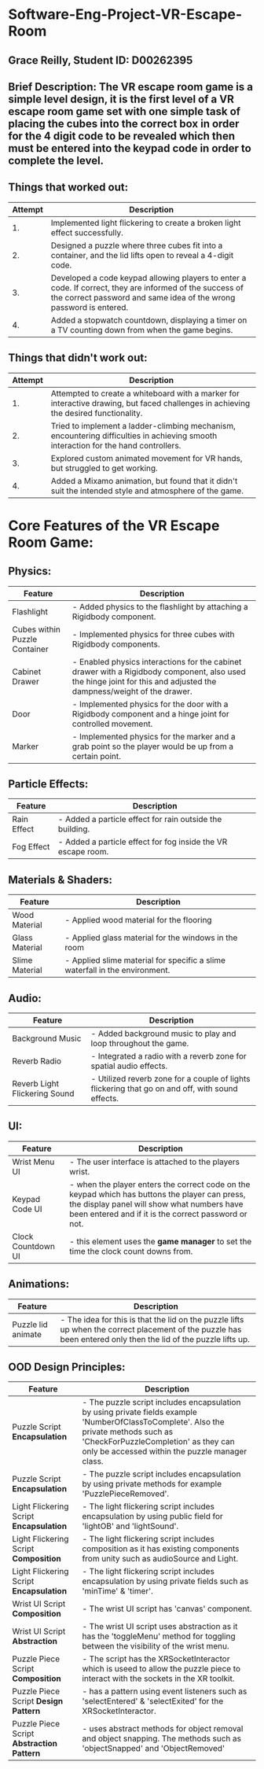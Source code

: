﻿# Software-Eng-Project-VR-Escape-Room
## Grace Reilly, Student ID: D00262395
## Brief Description: The VR escape room game is a simple level design, it is the first level of a VR escape room game set with one simple task of placing the cubes into the correct box in order for the 4 digit code to be revealed which then must be entered into the keypad code in order to complete the level. 

## Things that worked out:

| Attempt | Description |
| ------- | ----------- |
| 1.      | Implemented light flickering to create a broken light effect successfully. |
| 2.      | Designed a puzzle where three cubes fit into a container, and the lid lifts open to reveal a 4-digit code. |
| 3.      | Developed a code keypad allowing players to enter a code. If correct, they are informed of the success of the correct password and same idea of the wrong password is entered. |
| 4.      | Added a stopwatch countdown, displaying a timer on a TV counting down from when the game begins. |

## Things that didn't work out:

| Attempt | Description |
| ------- | ----------- |
| 1.      | Attempted to create a whiteboard with a marker for interactive drawing, but faced challenges in achieving the desired functionality. |
| 2.      | Tried to implement a ladder-climbing mechanism, encountering difficulties in achieving smooth interaction for the hand controllers. |
| 3.      | Explored custom animated movement for VR hands, but struggled to get working.|
| 4.      | Added a Mixamo animation, but found that it didn't suit the intended style and atmosphere of the game. |

# Core Features of the VR Escape Room Game:

## Physics:

| Feature | Description |
| ------- | ----------- |
| Flashlight | - Added physics to the flashlight by attaching a Rigidbody component. |
| Cubes within Puzzle Container | - Implemented physics for three cubes with Rigidbody components. |
| Cabinet Drawer | - Enabled physics interactions for the cabinet drawer with a Rigidbody component, also used the hinge joint for this and adjusted the dampness/weight of the drawer. |
| Door | - Implemented physics for the door with a Rigidbody component and a hinge joint for controlled movement. |
| Marker | - Implemented physics for the marker and a grab point so the player would be up from a certain point. |

## Particle Effects:

| Feature | Description |
| ------- | ----------- |
| Rain Effect | - Added a particle effect for rain outside the building. |
| Fog Effect | - Added a particle effect for fog inside the VR escape room. |

## Materials & Shaders:

| Feature | Description |
| ------- | ----------- |
| Wood Material | - Applied wood material for the flooring |
| Glass Material | - Applied glass material for the windows in the room |
| Slime Material | - Applied slime material for specific a slime waterfall in the environment. |

## Audio:

| Feature | Description |
| ------- | ----------- |
| Background Music | - Added background music to play and loop throughout the game. |
| Reverb Radio | - Integrated a radio with a reverb zone for spatial audio effects. |
| Reverb Light Flickering Sound | - Utilized reverb zone for a couple of lights flickering that go on and off, with sound effects. |


## UI:

| Feature | Description |
| ------- | ----------- |
| Wrist Menu UI | - The user interface is attached to the players wrist. |
| Keypad Code UI | - when the player enters the correct code on the keypad which has buttons the player can press, the display panel will show what numbers have been entered and if it is the correct password or not. |
| Clock Countdown UI | - this element uses the **game manager** to set the time the clock count downs from. |



## Animations:

| Feature | Description |
| ------- | ----------- |
| Puzzle lid animate | - The idea for this is that the lid on the puzzle lifts up when the correct placement of the puzzle has been entered only then the lid of the puzzle lifts up. |

## OOD Design Principles:

| Feature | Description |
| ------- | ----------- |
| Puzzle Script **Encapsulation** | - The puzzle script includes encapsulation by using private fields example 'NumberOfClassToComplete'. Also the private methods such as 'CheckForPuzzleCompletion' as they can only be accessed within the puzzle manager class. |
| Puzzle Script **Encapsulation** | - The puzzle script includes encapsulation by using private methods for example 'PuzzlePieceRemoved'. |
| Light Flickering Script **Encapsulation** | - The light flickering script includes encapsulation by using public field for 'lightOB' and 'lightSound'. |
| Light Flickering Script **Composition** | - The light flickering script includes composition as it has existing components from unity such as audioSource and Light. |
| Light Flickering Script **Encapsulation** | - The light flickering script includes encapsulation by using private fields such as 'minTime' & 'timer'. |
| Wrist UI Script **Composition** | - The wrist UI script has 'canvas' component. |
| Wrist UI Script **Abstraction** | - The wrist UI script uses abstraction as it has the 'toggleMenu' method for toggling between the visibility of the wrist menu. |
| Puzzle Piece Script **Composition** | - The script has the XRSocketInteractor which is useed to allow the puzzle piece to interact with the sockets in the XR toolkit. |
| Puzzle Piece Script **Design Pattern** | - has a pattern using event listeners such as 'selectEntered' & 'selectExited' for the XRSocketInteractor. |
| Puzzle Piece Script **Abstraction Pattern** | - uses abstract methods for object removal and object snapping. The methods such as 'objectSnapped' and 'ObjectRemoved' |




